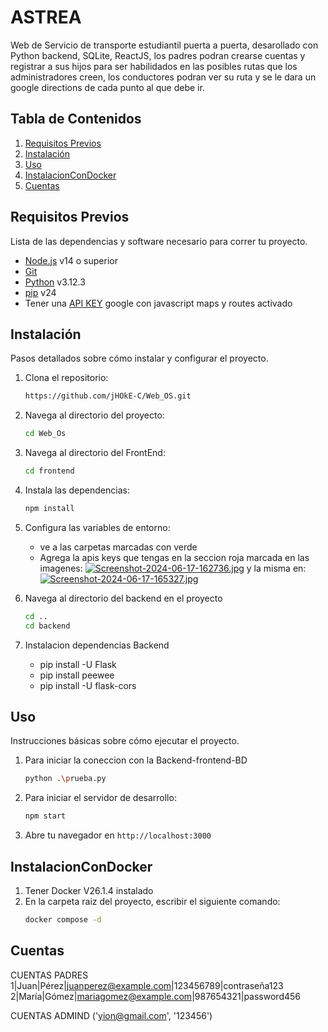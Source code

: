 # ASTREA

Web de Servicio de transporte estudiantil puerta a puerta, desarollado con Python backend, SQLite, ReactJS, los padres podran crearse cuentas y registrar a sus hijos para ser habilidados en las posibles rutas que los administradores creen, los conductores podran ver su ruta y se le dara un google directions de cada punto al que debe ir.

## Tabla de Contenidos
1. [Requisitos Previos](#requisitos-previos)
2. [Instalación](#instalación)
3. [Uso](#uso)
4. [InstalacionConDocker](#InstalacionConDocker)
5. [Cuentas](#Cuentas)
## Requisitos Previos

Lista de las dependencias y software necesario para correr tu proyecto.

- [Node.js](https://nodejs.org/) v14 o superior
- [Git](https://git-scm.com/)
- [Python](https://www.python.org/) v3.12.3
- [pip](https://www.python.org/)  v24
- Tener una [API KEY](https://developers.google.com/maps/documentation/javascript/controls) google con javascript maps y routes activado 


## Instalación

Pasos detallados sobre cómo instalar y configurar el proyecto.

1. Clona el repositorio:
    ```bash
    https://github.com/jHOkE-C/Web_OS.git
    ```
2. Navega al directorio del proyecto:
    ```bash
    cd Web_Os
    ```
3. Navega al directorio del FrontEnd:
    ```bash
    cd frontend 
    ```
4. Instala las dependencias:
    ```bash
    npm install
    ```
5. Configura las variables de entorno:
    - ve a las carpetas marcadas con verde
    - Agrega la apis keys que tengas en la seccion roja marcada en las imagenes:
[![Screenshot-2024-06-17-162736.jpg](https://i.postimg.cc/50VD7P5w/Screenshot-2024-06-17-162736.jpg)](https://postimg.cc/PLS6NQRx)
y la misma en:
[![Screenshot-2024-06-17-165327.jpg](https://i.postimg.cc/Jn30vdfm/Screenshot-2024-06-17-165327.jpg)](https://postimg.cc/r0mqtgyY)
    
6. Navega al directorio del backend en el proyecto
    ```bash
    cd ..
    cd backend
    ```
7. Instalacion dependencias Backend
    - pip install -U Flask
    - pip install peewee
    - pip install -U flask-cors

## Uso

Instrucciones básicas sobre cómo ejecutar el proyecto.

1. Para iniciar la coneccion con la Backend-frontend-BD
    ```bash
    python .\prueba.py
    ```
2. Para iniciar el servidor de desarrollo:
    ```bash
    npm start
    ```
3. Abre tu navegador en `http://localhost:3000`

## InstalacionConDocker
1. Tener Docker V26.1.4 instalado 
2. En la carpeta raiz del proyecto, escribir el siguiente comando:
    ```cmd
    docker compose -d
    ```
## Cuentas
CUENTAS PADRES 
1|Juan|Pérez|juanperez@example.com|123456789|contraseña123
2|María|Gómez|mariagomez@example.com|987654321|password456

CUENTAS ADMIND 
('yion@gmail.com', '123456')

